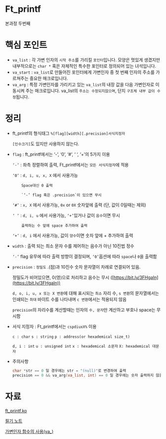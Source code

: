# Ft_printf

본과정 두번째

# 핵심 포인트

- `va_list` : 각 가변 인자의 `시작 주소`를 가리킬 `포인터`입니다. 모양은 멋있게 생겼지만 내부적으로는 `char *` 혹은 자체적인 특수한 포인터로 정의되어 있는 녀석입니다.
- `va_start` : `va_list`로 만들어진 포인터에게 가변인자 중 첫 번째 인자의 주소를 가르쳐주는 중요한 매크로입니다.
- `va_arg` : 특정 가변인자를 가리키고 있는 `va_list`의 내장 값을 다음 가변인자로 이동시켜 주는 매크로입니다. va_list의 `주소는 수정되지않으며`, 단지 `구조체 내부 값이 수정`됩니다.

# 정리

- ft_printf의 형식태그  `%[flag][width][.precision]서식지정자`
    
    `[인수크기]`도 있지만 사용하지 않는다.
    
- `flag`  : ft_printf에서는 ‘-’, ‘0’, ‘#’, ‘ ‘, ‘+’의 5가지 이용
    
    `‘-’` : 좌측 정렬하여 출력, Ft_printf에서는 `모든 서식지정자`에 적용
    
    `‘0’` : `d, i, u, x, X` 에서 사용가능
    
          Space대신 0 출력
    
          `‘-’ flag 혹은 .precision`이 있으면 무시 
    
     `‘#’` : `x, X` 에서 사용가능, `0x` or `0X` 숫자앞에 출력 (단, 값이 0일때는 제외)
    
     `‘ ‘` : `d, i, u` 에서 사용가능, `‘+’`있거나 값이 `음수`이면 무시
    
          출력하는 수 앞에 space 추가하여 출력
    
     `‘+’` : `d, i` 에서 사용가능, 값이 `양수`이면 숫자 앞에 + 추가하여 출력
    
- `width` : 출력 되는 최소 문자 수를 제어하는 음수가 아닌 10진법 정수
    
    `‘-’` flag 유무에 따라 출력 방향이 결정되며, `‘0’`옵션에 따라 `space`나 `0`을 출력함
    
- `precision` : `정밀도` .(점)과 10진수 숫자 문자열이 차례로 연결되어 있음.
    
    정밀도가 비어있으면, 0(영)으로 처리하고  음수는 무시 ([https://bit.ly/3FHgaIn](https://bit.ly/3FHgaIn))
    
    `d, o, i, u, x 또는 X 변환`에 대해 표시되는 `최소` 자리 수, `s 변환`의 문자열에서는 인쇄되는 `최대` 바이트 수를 나타내며 `c 변환`에서는 적용되지 않음
    
    `precision`의 자리수를 계산할때는 인자의 `수, 문자`만 계산하고 부호나 space는 무시함 
    
- 서식 지정자 : Ft_printf에서는 `cspdiuxX%` 이용
    
    `c : char`  `s : string`  `p : address(or hexademical size_t)` 
    
    `d, i : int`  `u : unsigned int`  `x : hexademical 소문자` `X: hexademical 대문자`
    
- 주의사항
    
    ```c
    char *str == 0 일 경우에는 str = "(null)"로 변경하여 출력
    precision == 0 && va_arg(va_list, int) == 0 일 경우에는 숫자 출력하지 않음
    ```
    

# 자료

[ft_printf.ko](https://www.notion.so/ft_printf-ko-5fd3e6d1a6dc411f92f484cf9f8e63e4)

[필기 노트](https://www.notion.so/9027ab8aa98f45fd9a130ce5b1c9ab92)

[가변인자 함수의 사용(va_)](https://www.notion.so/va_-fd707a3fca43433d819169838972b074)

